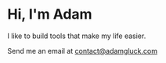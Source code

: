 # Hi, I'm Adam

I like to build tools that make my life easier.

Send me an email at [contact@adamgluck.com](mailto:contact@adamgluck.com)
